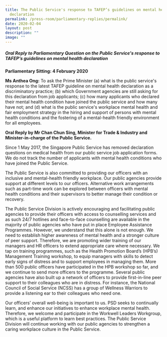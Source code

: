 ```yaml
---
title: The Public Service's response to TAFEP’s guidelines on mental health
  declaration
permalink: /press-room/parliamentary-replies/permalink/
date: 2020-02-04
layout: post
description: ""
image: ""
---
```

##### Oral Reply to Parliamentary Question on the Public Service's response to TAFEP’s guidelines on mental health declaration  
  
**Parliamentary Sitting: 4 February 2020**  
  
**Ms Anthea Ong:** To ask the Prime Minister (a) what is the public service's response to the latest TAFEP guideline on mental health declaration as a discriminatory practice; (b) which Government agencies are still asking for this declaration from job applicants; (c) how many applicants who declared their mental health condition have joined the public service and how many have not; and (d) what is the public service's workplace mental health and fair employment strategy in the hiring and support of persons with mental health conditions and the fostering of a mental-health friendly environment for all employees.  
  
**Oral Reply by Mr Chan Chun Sing, Minister for Trade & Industry and Minister-in-charge of the Public Service.**  
  
Since 1 May 2017, the Singapore Public Service has removed declaration questions on medical health from our public service job application forms. We do not track the number of applicants with mental health conditions who have joined the Public Service.  
  
The Public Service is also committed to providing our officers with an inclusive and mental-health friendly workplace. Our public agencies provide support at different levels to our officers. Alternative work arrangements such as part-time work can be explored between officers with mental health conditions and their supervisors to better manage their condition or recovery.   
  
The Public Service Division is actively encouraging and facilitating public agencies to provide their officers with access to counselling services and as such 24/7 hotlines and face-to-face counselling are available in the majority of public agencies who have put in place Employee Assistance Programmes. However, we understand that this alone is not enough. We need to establish higher awareness of mental health and a stronger culture of peer support. Therefore, we are promoting wider training of our managers and HR officers to extend appropriate care where necessary. We tap on training programmes, such as the Health Promotion Board’s (HPB’s) Management Training workshop, to equip managers with skills to detect early signs of distress and to support employees in managing them. More than 500 public officers have participated in the HPB workshop so far, and we continue to send more officers to the programme. Several public agencies have also built up a network of officers to provide first-in-line peer support to their colleagues who are in distress. For instance, the National Council of Social Service (NCSS) has a group of Wellness Warriors to provide a listening ear to their colleagues who need one.  
  
Our officers’ overall well-being is important to us. PSD seeks to continually learn, and enhance our initiatives to enhance workplace mental health. Therefore, we welcome and participate in the Workwell Leaders Workgroup, which is a useful platform to learn best practices. The Public Service Division will continue working with our public agencies to strengthen a caring workplace culture in the Public Service.